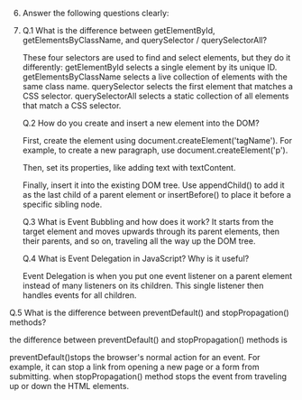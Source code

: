 6. Answer the following questions clearly:

7. 
   Q.1 What is the difference between getElementById, getElementsByClassName, and querySelector / querySelectorAll?

   These four selectors are used to find and select elements, but they do it differently:
   getElementById selects a single element by its unique ID.
   getElementsByClassName selects a live collection of elements with the same class name.
   querySelector selects the first element that matches a CSS selector.
   querySelectorAll selects a static collection of all elements that match a CSS selector.

   Q.2 How do you create and insert a new element into the DOM?

   First, create the element using document.createElement('tagName').
   For example, to create a new paragraph, use document.createElement('p').

   Then, set its properties, like adding text with textContent.

   Finally, insert it into the existing DOM tree. Use appendChild() to add it as the last child of a parent element or insertBefore() to place it before a specific sibling node.

   Q.3 What is Event Bubbling and how does it work?
   It starts from the target element and moves upwards through its parent elements, then their parents, and so on, traveling all the way up the DOM tree.

   Q.4 What is Event Delegation in JavaScript? Why is it useful?

   Event Delegation is when you put one event listener on a parent element instead of many listeners on its children. This single listener then handles events for all children.

Q.5 What is the difference between preventDefault() and stopPropagation() methods?

the difference between preventDefault() and stopPropagation() methods is

preventDefault()stops the browser's normal action for an event.
For example, it can stop a link from opening a new page or a form from submitting.
when stopPropagation() method stops the event from traveling up or down the HTML elements.
